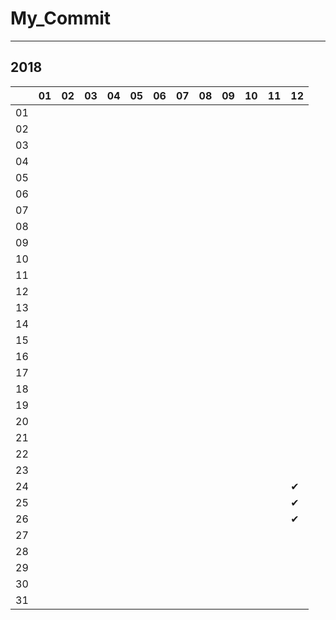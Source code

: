 # My_Commit

---

## 2018

|  |01|02|03|04|05|06|07|08|09|10|11|12|
|----|----|----|----|----|----|----|----|----|----|----|----|----|
|01|  |  |  |  |  |  |  |  |  |  |  |  |
|02|  |  |  |  |  |  |  |  |  |  |  |  |
|03|  |  |  |  |  |  |  |  |  |  |  |  |
|04|  |  |  |  |  |  |  |  |  |  |  |  |
|05|  |  |  |  |  |  |  |  |  |  |  |  |
|06|  |  |  |  |  |  |  |  |  |  |  |  |
|07|  |  |  |  |  |  |  |  |  |  |  |  |
|08|  |  |  |  |  |  |  |  |  |  |  |  |
|09|  |  |  |  |  |  |  |  |  |  |  |  |
|10|  |  |  |  |  |  |  |  |  |  |  |  |
|11|  |  |  |  |  |  |  |  |  |  |  |  |
|12|  |  |  |  |  |  |  |  |  |  |  |  |
|13|  |  |  |  |  |  |  |  |  |  |  |  |
|14|  |  |  |  |  |  |  |  |  |  |  |  |
|15|  |  |  |  |  |  |  |  |  |  |  |  |
|16|  |  |  |  |  |  |  |  |  |  |  |  |
|17|  |  |  |  |  |  |  |  |  |  |  |  |
|18|  |  |  |  |  |  |  |  |  |  |  |  |
|19|  |  |  |  |  |  |  |  |  |  |  |  |
|20|  |  |  |  |  |  |  |  |  |  |  |  |
|21|  |  |  |  |  |  |  |  |  |  |  |  |
|22|  |  |  |  |  |  |  |  |  |  |  |  |
|23|  |  |  |  |  |  |  |  |  |  |  |  |
|24|  |  |  |  |  |  |  |  |  |  |  | ✔ |
|25|  |  |  |  |  |  |  |  |  |  |  | ✔ |
|26|  |  |  |  |  |  |  |  |  |  |  | ✔ |
|27|  |  |  |  |  |  |  |  |  |  |  |  |
|28|  |  |  |  |  |  |  |  |  |  |  |  |
|29|  |  |  |  |  |  |  |  |  |  |  |  |
|30|  |  |  |  |  |  |  |  |  |  |  |  |
|31|  |  |  |  |  |  |  |  |  |  |  |  |
